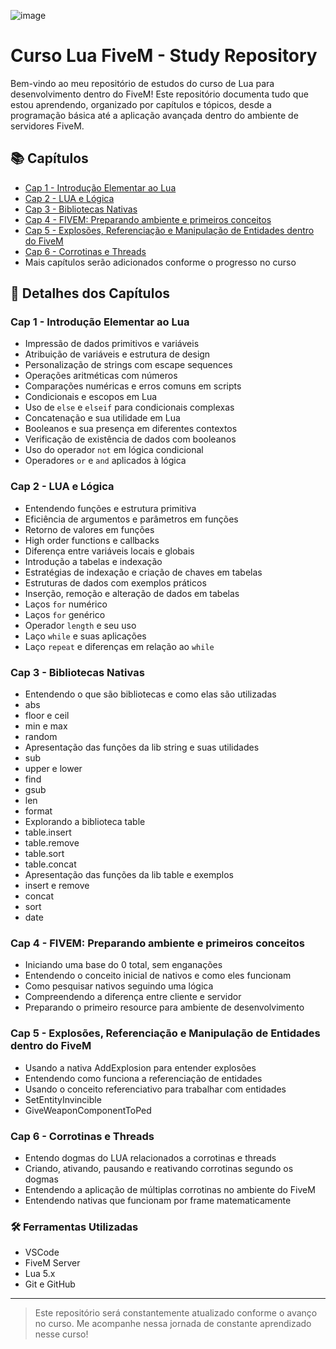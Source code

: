 ![image](https://github.com/user-attachments/assets/f3a83972-12be-45ba-ae88-ab26bc2574cb)
# Curso Lua FiveM - Study Repository

Bem-vindo ao meu repositório de estudos do curso de Lua para desenvolvimento dentro do FiveM! Este repositório documenta tudo que estou aprendendo, organizado por capítulos e tópicos, desde a programação básica até a aplicação avançada dentro do ambiente de servidores FiveM.

## 📚 Capítulos

- [Cap 1 - Introdução Elementar ao Lua](#cap-1---introdução-elementar-ao-lua)
- [Cap 2 - LUA e Lógica](#cap-2---lua-e-lógica)
- [Cap 3 - Bibliotecas Nativas](#cap-3---bibliotecas-nativas)
- [Cap 4 - FIVEM: Preparando ambiente e primeiros conceitos](#cap-4---fivem-preparando-ambiente-e-primeiros-conceitos)
- [Cap 5 - Explosões, Referenciação e Manipulação de Entidades dentro do FiveM](#cap-5---explosões-referenciação-e-manipulação-de-entidades-dentro-do-fivem)
- [Cap 6 - Corrotinas e Threads](#cap-6---corrotinas-e-threads)
- Mais capítulos serão adicionados conforme o progresso no curso

## 📝 Detalhes dos Capítulos

### Cap 1 - Introdução Elementar ao Lua
- Impressão de dados primitivos e variáveis
- Atribuição de variáveis e estrutura de design
- Personalização de strings com escape sequences
- Operações aritméticas com números
- Comparações numéricas e erros comuns em scripts
- Condicionais e escopos em Lua
- Uso de `else` e `elseif` para condicionais complexas
- Concatenação e sua utilidade em Lua
- Booleanos e sua presença em diferentes contextos
- Verificação de existência de dados com booleanos
- Uso do operador `not` em lógica condicional
- Operadores `or` e `and` aplicados à lógica

### Cap 2 - LUA e Lógica

- Entendendo funções e estrutura primitiva
- Eficiência de argumentos e parâmetros em funções
- Retorno de valores em funções
- High order functions e callbacks
- Diferença entre variáveis locais e globais
- Introdução a tabelas e indexação
- Estratégias de indexação e criação de chaves em tabelas
- Estruturas de dados com exemplos práticos
- Inserção, remoção e alteração de dados em tabelas
- Laços `for` numérico
- Laços `for` genérico
- Operador `length` e seu uso
- Laço `while` e suas aplicações
- Laço `repeat` e diferenças em relação ao `while`

### Cap 3 - Bibliotecas Nativas

- Entendendo o que são bibliotecas e como elas são utilizadas
- abs
- floor e ceil
- min e max
- random
- Apresentação das funções da lib string e suas utilidades
- sub
- upper e lower
- find
- gsub
- len
- format
- Explorando a biblioteca table
- table.insert
- table.remove
- table.sort
- table.concat
- Apresentação das funções da lib table e exemplos
- insert e remove
- concat
- sort
- date

### Cap 4 - FIVEM: Preparando ambiente e primeiros conceitos

- Iniciando uma base do 0 total, sem enganações
- Entendendo o conceito inicial de nativos e como eles funcionam
- Como pesquisar nativos seguindo uma lógica
- Compreendendo a diferença entre cliente e servidor
- Preparando o primeiro resource para ambiente de desenvolvimento

### Cap 5 - Explosões, Referenciação e Manipulação de Entidades dentro do FiveM

- Usando a nativa AddExplosion para entender explosões
- Entendendo como funciona a referenciação de entidades
- Usando o conceito referenciativo para trabalhar com entidades
- SetEntityInvincible
- GiveWeaponComponentToPed

### Cap 6 - Corrotinas e Threads

- Entendo dogmas do LUA relacionados a corrotinas e threads
- Criando, ativando, pausando e reativando corrotinas segundo os dogmas
- Entendendo a aplicação de múltiplas corrotinas no ambiente do FiveM
- Entendendo nativas que funcionam por frame matematicamente 

### 🛠 Ferramentas Utilizadas

- VSCode
- FiveM Server
- Lua 5.x
- Git e GitHub

---

> Este repositório será constantemente atualizado conforme o avanço no curso. Me acompanhe nessa jornada de constante aprendizado nesse curso!

